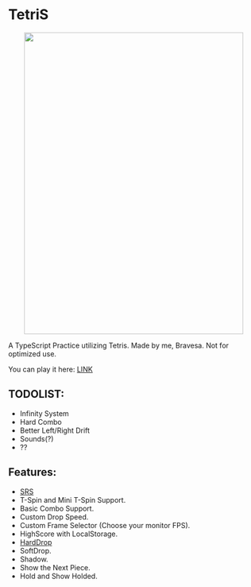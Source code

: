 # TetriS

<p align="center">
  <img src="https://github.com/danielchenuea/tetris-ts/assets/55398457/3cbd98c7-3b64-4e82-82e8-b2d1b72ed07b" width="441" height="607">
</p>

A TypeScript Practice utilizing Tetris. Made by me, Bravesa. Not for optimized use.

You can play it here: [LINK](https://danielchenuea.github.io/tetris-ts/)

## TODOLIST:
 - Infinity System
 - Hard Combo
 - Better Left/Right Drift
 - Sounds(?)
 - ??

## Features:
  - [SRS](https://tetris.wiki/Super_Rotation_System)
  - T-Spin and Mini T-Spin Support.
  - Basic Combo Support.
  - Custom Drop Speed.
  - Custom Frame Selector (Choose your monitor FPS).
  - HighScore with LocalStorage.
  - [HardDrop](https://tetris.fandom.com/wiki/Hard_Drop)
  - SoftDrop.
  - Shadow.
  - Show the Next Piece.
  - Hold and Show Holded.
